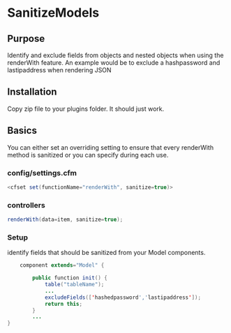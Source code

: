 # SanitizeModels

## Purpose

Identify and exclude fields from objects and nested objects when using the renderWith feature. An example would be to exclude a hashpassword and lastipaddress when rendering JSON

## Installation

Copy zip file to your plugins folder.  It should just work.

## Basics

You can either set an overriding setting to ensure that every renderWith method is sanitized or you can specify during each use.

### config/settings.cfm
```java
<cfset set(functionName="renderWith", sanitize=true)>
```

### controllers
```java
renderWith(data=item, sanitize=true);
```

### Setup
identify fields that should be sanitized from your Model components.

```java
    component extends="Model" {

        public function init() {
            table("tableName");
            ...
            excludeFields(['hashedpassword','lastipaddress']);
            return this;
        }
        ...
}
```
